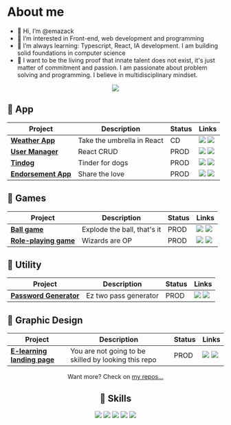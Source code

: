 # About me

- 👋 Hi, I’m @emazack
- 👀 I’m interested in Front-end, web development and programming
- 🌱 I’m always learning: Typescript, React, IA development. I am building
solid foundations in computer science 
- 🤪 I want to be the living proof that innate talent does not exist, it's just matter of commitment and passion. I am passionate about problem solving and programming. I believe in multidisciplinary mindset.

<div align="center">

[![](https://img.shields.io/badge/-Linkedin-informational?style=for-the-badge&logo=linkedin&logoColor=white&color=2867B2)](https://www.linkedin.com/in/emazack/)

</div>


## 🔨 App
| Project | Description  | Status | Links  | 
|--------------|---|---|---|
| [**Weather App**](https://emazack.github.io/weather-app/) |  Take the umbrella in React | CD  | [![](https://img.shields.io/badge/-🌎-informational?style=flat&logoColor=black&color=white)](https://emazack.github.io/weather-app/) [![](https://img.shields.io/badge/--informational?style=flat&logo=github&logoColor=black&color=white)](https://github.com/emazack/weather-app) |
| [**User Manager**](https://emazack.github.io/user-manager/)             | React CRUD  | PROD |[![](https://img.shields.io/badge/-🌎-informational?style=flat&logoColor=black&color=white)](https://emazack.github.io/user-manager/) [![](https://img.shields.io/badge/--informational?style=flat&logo=github&logoColor=black&color=white)](https://github.com/emazack/user-manager)|
| [**Tindog**](https://emazack.github.io/tindog-app/) |  Tinder for dogs | PROD | [![](https://img.shields.io/badge/-🌎-informational?style=flat&logoColor=black&color=white)](https://emazack.github.io/tindog-app/) [![](https://img.shields.io/badge/--informational?style=flat&logo=github&logoColor=black&color=white)](https://github.com/emazack/tindog-app) |
| [**Endorsement App**](https://github.com/emazack/endorsement-web-app) |  Share the love | PROD | [![](https://img.shields.io/badge/-🌎-informational?style=flat&logoColor=black&color=white)](https://endorsment-app.netlify.app/) [![](https://img.shields.io/badge/--informational?style=flat&logo=github&logoColor=black&color=white)](https://github.com/emazack/endorsement-web-app) |

  
 ## 🔨 Games
| Project | Description  | Status | Links  | 
|--------------|---|---|---|
| [**Ball game**](https://emazack.github.io/ball-game/)             | Explode the ball, that's it  | PROD |[![](https://img.shields.io/badge/-🌎-informational?style=flat&logoColor=black&color=white)](https://emazack.github.io/ball-game/) [![](https://img.shields.io/badge/--informational?style=flat&logo=github&logoColor=black&color=white)](https://github.com/emazack/ball-game)|
| [**Role-playing game**](https://emazack.github.io/role-playing-game/)             | Wizards are OP  | PROD |[![](https://img.shields.io/badge/-🌎-informational?style=flat&logoColor=black&color=white)](https://emazack.github.io/role-playing-game/) [![](https://img.shields.io/badge/--informational?style=flat&logo=github&logoColor=black&color=white)](https://github.com/emazack/role-playing-game)|

 
 ## 🔨 Utility
| Project | Description  | Status | Links  | 
|--------------|---|---|---|
| [**Password Generator**](https://emazack.github.io/password-generator/)             | Ez two pass generator  | PROD |[![](https://img.shields.io/badge/-🌎-informational?style=flat&logoColor=black&color=white)](https://emazack.github.io/password-generator/) [![](https://img.shields.io/badge/--informational?style=flat&logo=github&logoColor=black&color=white)](https://github.com/emazack/password-generator)|

  
 ## 🔨 Graphic Design
| Project | Description  | Status | Links  | 
|--------------|---|---|---|
| [**E-learning landing page**](https://emazack.github.io/e-learning-landing-page/)             | You are not going to be skilled by looking this repo  | PROD |[![](https://img.shields.io/badge/-🌎-informational?style=flat&logoColor=black&color=white)](https://emazack.github.io/e-learning-landing-page/) [![](https://img.shields.io/badge/--informational?style=flat&logo=github&logoColor=black&color=white)](https://github.com/emazack/e-learning-landing-page)|

<div align="center">

Want more? Check on [my repos...](https://github.com/emazack?tab=repositories)


## 💼 Skills

![](https://img.shields.io/badge/Code-React-informational?style=flat&logo=react&logoColor=white&color=4AB197)
![](https://img.shields.io/badge/Code-JavaScript-informational?style=flat&logo=JavaScript&logoColor=white&color=4AB197)
![](https://img.shields.io/badge/Code-TypeScript-informational?style=flat&logo=TypeScript&logoColor=white&color=4AB197)
![](https://img.shields.io/badge/Style-Sass-informational?style=flat&logo=Sass&logoColor=white&color=4AB197)
![](https://img.shields.io/badge/Style-CSS-informational?style=flat&logo=css3&logoColor=white&color=4AB197)


<br>
</div>
